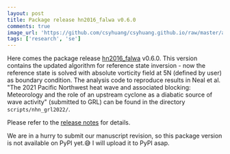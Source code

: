 ```yaml
---
layout: post
title: Package release hn2016_falwa v0.6.0
comments: true
image_url: 'https://github.com/csyhuang/csyhuang.github.io/raw/master/assets/img/falwa_diagram.png'
tags: ['research', 'se']
---
```


Here comes the package release [hn2016_falwa](https://github.com/csyhuang/hn2016_falwa) v0.6.0. This version contains the updated algorithm for reference state inversion - now the reference state is solved with absolute vorticity field at 5N (defined by user) as boundary condition. The analysis code to reproduce results in Neal et al. "The 2021 Pacific Northwest heat wave and associated blocking: Meteorology and the role of an upstream cyclone as a diabatic source of wave activity" (submitted to GRL) can be found in the directory `scripts/nhn_grl2022/`.

Please refer to the [release notes](https://github.com/csyhuang/hn2016_falwa/releases/tag/v0.6.0) for details. 

We are in a hurry to submit our manuscript revision, so this package version is not available on PyPI yet.😅 I will upload it to PyPI asap.
